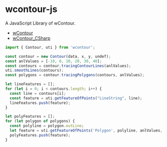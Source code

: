 # wcontour-js
A JavaScript Library of wContour.

- [wContour](https://github.com/meteoinfo/wContour)
- [wContour_CSharp](https://github.com/meteoinfo/wContour_CSharp)

``` js
import { Contour, uti } from 'wcontour';

const contour = new Contour(data, x, y, undef);
const anlValues = [-10, 0, 10, 20, 30, 40];
const contours = contour.tracingContourLines(anlValues);
uti.smoothLines(contours);
const polygons = contour.tracingPolygons(contours, anlValues);

let lineFeatures = [];
for (let i = 0; i < contours.length; i++) {
  const line = contours[i];
  const feature = uti.getFeatureOfPoints("LineString", line);
  lineFeatures.push(feature);
}

let polyFeatures = [];
for (let polygon of polygons) {
  const polyline = polygon.outLine;
  let feature = uti.getFeatureOfPoints('Polygon', polyline, anlValues, polygon);
  polyFeatures.push(feature);
}
```